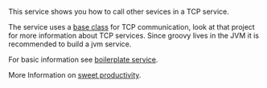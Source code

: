 This service shows you how to call other sevices in a TCP service.

The service uses a [base class](https://github.com/sweetp/base-groovy-tcp)
for TCP communication, look at that
project for more information about TCP services.
Since groovy lives in the JVM it is recommended to build a jvm service.

For basic information see
[boilerplate service](https://github.com/sweetp/service-boilerplate-groovy).

More Information on [sweet productivity](http://sweet-productivity.com).

